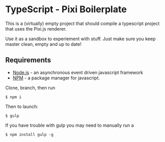 # TypeScript - Pixi Boilerplate

This is a (virtually) empty project that should compile a typescript project that uses the Pixi.js renderer.

Use it as a sandbox to experiement with stuff. Just make sure you keep master clean, empty and up to date!

## Requirements
* [Node.js](http://nodejs.org/) - an asynchronous event driven javascript framework
* [NPM](https://www.npmjs.com/) - a package manager for javascript.

Clone, branch, then run

```
$ npm i
```

Then to launch:

```
$ gulp
```

If you have trouble with gulp you may need to manually run a

```
$ npm install gulp -g
```
